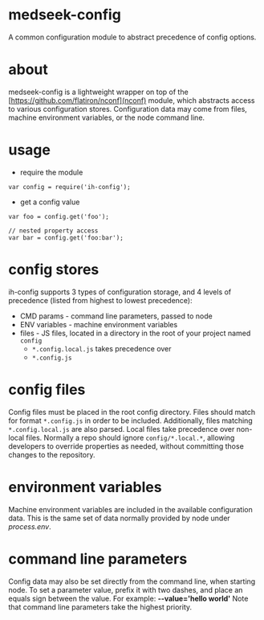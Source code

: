 # medseek-config
A common configuration module to abstract precedence of config options.

# about
medseek-config is a lightweight wrapper on top of the [https://github.com/flatiron/nconf](nconf) module, which abstracts access to various configuration stores. Configuration data may come from files, machine environment variables, or the node command line. 

# usage
* require the module

````
var config = require('ih-config');
````

* get a config value

````
var foo = config.get('foo');

// nested property access
var bar = config.get('foo:bar');
````

# config stores
ih-config supports 3 types of configuration storage, and 4 levels of precedence (listed from highest to lowest precedence):
* CMD params - command line parameters, passed to node
* ENV variables - machine environment variables
* files - JS files, located in a directory in the root of your project named `config`
  * `*.config.local.js` takes precedence over
  * `*.config.js`


# config files
Config files must be placed in the root config directory. Files should match for format `*.config.js` in order to be included. Additionally, files matching `*.config.local.js` are also parsed. Local files take precedence over non-local files. Normally a repo should ignore `config/*.local.*`, allowing developers to override properties as needed, without committing those changes to the repository.

# environment variables
Machine environment variables are included in the available configuration data. This is the same set of data normally provided by node under *process.env*. 

# command line parameters
Config data may also be set directly from the command line, when starting node. To set a parameter value, prefix it with two dashes, and place an equals sign between the value. For example: **--value='hello world'** Note that command line parameters take the highest priority.
